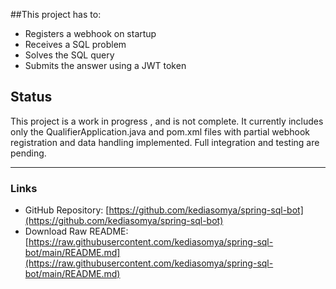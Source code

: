 ##This project has to:

- Registers a webhook on startup
- Receives a SQL problem
- Solves the SQL query
- Submits the answer using a JWT token

## Status

This project is a work in progress , and is not complete. It currently includes only the QualifierApplication.java and pom.xml files with partial webhook registration and data handling implemented. Full integration and testing are pending.


---

### Links

- GitHub Repository: [https://github.com/kediasomya/spring-sql-bot](https://github.com/kediasomya/spring-sql-bot)  
- Download Raw README: [https://raw.githubusercontent.com/kediasomya/spring-sql-bot/main/README.md](https://raw.githubusercontent.com/kediasomya/spring-sql-bot/main/README.md)
